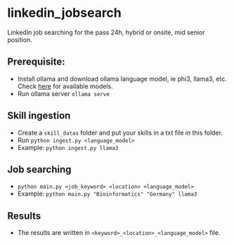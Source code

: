 # linkedin_jobsearch
LinkedIn job searching for the pass 24h, hybrid or onsite, mid senior position.

## Prerequisite:
- Install ollama and download ollama language model, ie phi3, llama3, etc. Check [here](https://github.com/ollama/ollama/blob/main/README.md#model-library) for available models.
- Run ollama server `ollama serve`

## Skill ingestion
- Create a `skill_datas` folder and put your skills in a txt file in this folder.
- Run `python ingest.py <language_model>`
- Example: `python ingest.py llama3`

## Job searching
- `python main.py <job_keyword> <location> <language_model>`
- Example: `python main.py "Bioinformatics" "Germany" llama3`

## Results
- The results are written in `<keyword>_<location>_<language_model>` file.